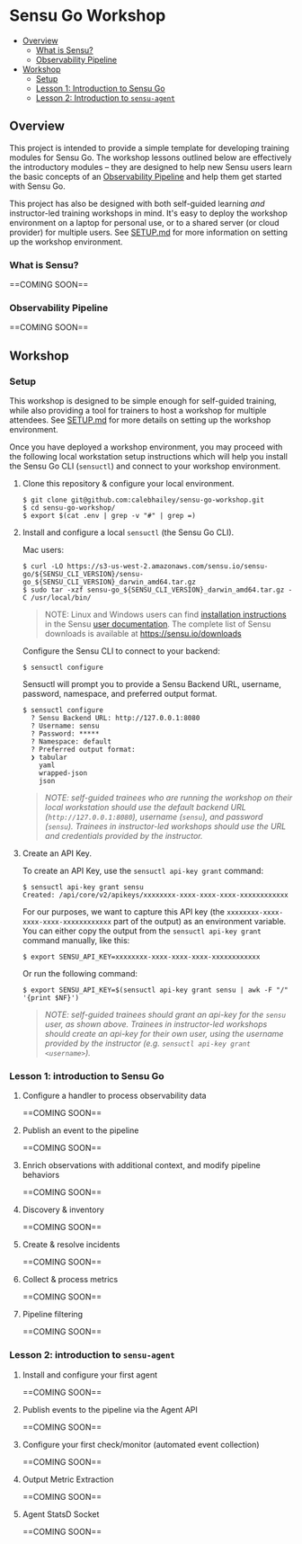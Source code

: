 # Sensu Go Workshop

- [Overview](#overview)
  - [What is Sensu?](#what-is-sensu)
  - [Observability Pipeline](#observability-pipeline)
- [Workshop](#workshop)
  - [Setup](#setup)
  - [Lesson 1: Introduction to Sensu Go](#lesson-1-introduction-to-sensu-go)
  - [Lesson 2: Introduction to `sensu-agent`](#lesson-2-introduction-to-sensu-agent)

## Overview 

This project is intended to provide a simple template for developing training 
modules for Sensu Go. The workshop lessons outlined below are effectively the 
introductory modules – they are designed to help new Sensu users learn the 
basic concepts of an [Observability Pipeline][0] and help them get started 
with Sensu Go. 

This project has also be designed with both self-guided learning _and_ 
instructor-led training workshops in mind. It's easy to deploy the workshop 
environment on a laptop for personal use, or to a shared server (or cloud 
provider) for multiple users. See [SETUP.md][1] for more information on 
setting up the workshop environment. 

### What is Sensu?

==COMING SOON==

### Observability Pipeline 

==COMING SOON==

## Workshop

### Setup

This workshop is designed to be simple enough for self-guided training, while 
also providing a tool for trainers to host a workshop for multiple attendees. 
See [SETUP.md][1] for more details on setting up the workshop environment. 

Once you have deployed a workshop environment, you may proceed with the 
following local workstation setup instructions which will help you install 
the Sensu Go CLI (`sensuctl`) and connect to your workshop environment.

1. Clone this repository & configure your local environment.  

   ```
   $ git clone git@github.com:calebhailey/sensu-go-workshop.git 
   $ cd sensu-go-workshop/ 
   $ export $(cat .env | grep -v "#" | grep =)
   ```
   
2. Install and configure a local `sensuctl` (the Sensu Go CLI).

   Mac users:

   ```
   $ curl -LO https://s3-us-west-2.amazonaws.com/sensu.io/sensu-go/${SENSU_CLI_VERSION}/sensu-go_${SENSU_CLI_VERSION}_darwin_amd64.tar.gz
   $ sudo tar -xzf sensu-go_${SENSU_CLI_VERSION}_darwin_amd64.tar.gz -C /usr/local/bin/
   ```

   > NOTE: Linux and Windows users can find [installation instructions][2] in the 
     Sensu [user documentation][3]. The complete list of Sensu downloads is 
     available at https://sensu.io/downloads

   Configure the Sensu CLI to connect to your backend:
   
   ```
   $ sensuctl configure
   ```

   Sensuctl will prompt you to provide a Sensu Backend URL, username, password,
   namespace, and preferred output format. 
   
   ```
   $ sensuctl configure
     ? Sensu Backend URL: http://127.0.0.1:8080
     ? Username: sensu
     ? Password: *****
     ? Namespace: default
     ? Preferred output format:
     ❯ tabular
       yaml
       wrapped-json
       json
   ```
   
   > _NOTE: self-guided trainees who are running the workshop on their local 
     workstation should use the default backend URL (`http://127.0.0.1:8080`), 
     username (`sensu`), and password (`sensu`). Trainees in instructor-led 
     workshops should use the URL and credentials provided by the instructor._
   
3. Create an API Key. 

   To create an API Key, use the `sensuctl api-key grant` command: 
   
   ```
   $ sensuctl api-key grant sensu
   Created: /api/core/v2/apikeys/xxxxxxxx-xxxx-xxxx-xxxx-xxxxxxxxxxxx
   ```
   
   For our purposes, we want to capture this API key (the 
   `xxxxxxxx-xxxx-xxxx-xxxx-xxxxxxxxxxxx` part of the output) as an environment
   variable. You can either copy the output from the `sensuctl api-key grant`
   command manually, like this: 
   
   ```
   $ export SENSU_API_KEY=xxxxxxxx-xxxx-xxxx-xxxx-xxxxxxxxxxxx
   ```
   
   Or run the following command: 
   
   ```
   $ export SENSU_API_KEY=$(sensuctl api-key grant sensu | awk -F "/" '{print $NF}')
   ```
   
   > _NOTE: self-guided trainees should grant an api-key for the `sensu` user,
     as shown above. Trainees in instructor-led workshops should create an 
     api-key for their own user, using the username provided by the instructor 
     (e.g. `sensuctl api-key grant <username>`)._ 
   
### Lesson 1: introduction to Sensu Go

1. Configure a handler to process observability data

   ==COMING SOON==

2. Publish an event to the pipeline 

   ==COMING SOON==

3. Enrich observations with additional context, and modify pipeline behaviors

   ==COMING SOON==

4. Discovery & inventory 

   ==COMING SOON==

5. Create & resolve incidents  

   ==COMING SOON==
   
6. Collect & process metrics 

   ==COMING SOON==
   
7. Pipeline filtering 

   ==COMING SOON==

### Lesson 2: introduction to `sensu-agent`

1. Install and configure your first agent 

   ==COMING SOON==
   
2. Publish events to the pipeline via the Agent API 

   ==COMING SOON==
   
3. Configure your first check/monitor (automated event collection)

   ==COMING SOON==

4. Output Metric Extraction 

   ==COMING SOON==

5. Agent StatsD Socket 

   ==COMING SOON==



[0]:  #observability-pipeline 
[1]:  /docs/SETUP.md
[2]:  https://docs.sensu.io/sensu-go/latest/operations/deploy-sensu/install-sensu/#install-sensuctl
[3]:  https://docs.sensu.io/sensu-go/latest/
[4]:  #
[5]:  #
[6]:  #
[7]:  #
[8]:  #
[9]:  #
[10]: #
[11]: #
